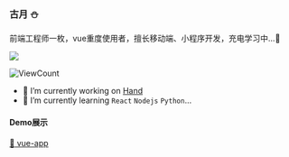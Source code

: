 <!--
**humiao7/humiao7** is a ✨ _special_ ✨ repository because its `README.md` (this file) appears on your GitHub profile.

Here are some ideas to get you started:

- 🔭 I’m currently working on ...
- 🌱 I’m currently learning ...
- 👯 I’m looking to collaborate on ...
- 🤔 I’m looking for help with ...
- 💬 Ask me about ...
- 📫 How to reach me: ...
- 😄 Pronouns: ...
- ⚡ Fun fact: ...
  -->

### 古月 :snowman:

前端工程师一枚，vue重度使用者，擅长移动端、小程序开发，充电学习中...:battery:

![](https://github-readme-stats.vercel.app/api?username=humiao7)

![ViewCount](https://views.whatilearened.today/views/github/humiao7/humiao7.svg)

- 🔭 I’m currently working on [Hand](https://www.hand-china.com/)
- :electric_plug: I’m currently learning `React` `Nodejs` `Python`...

#### Demo展示

[:palm_tree: vue-app](https://humiao7.github.io/vue-demo.github.io/#/tab-bar)

